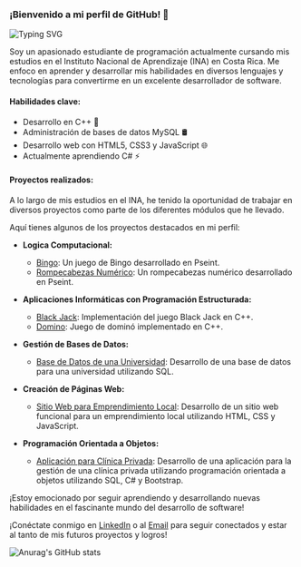 ### ¡Bienvenido a mi perfil de GitHub! 👋

![Typing SVG](https://readme-typing-svg.demolab.com?font=Fira+Code&duration=1000&pause=500&color=F7E3E7&multiline=true&width=435&height=100&lines=Bienvenido+!!!;Mi+nombre+es%3A+Jos%C3%A9+Campos+Chaves)

Soy un apasionado estudiante de programación actualmente cursando mis estudios en el Instituto Nacional de Aprendizaje (INA) en Costa Rica. Me enfoco en aprender y desarrollar mis habilidades en diversos lenguajes y tecnologías para convertirme en un excelente desarrollador de software.

#### Habilidades clave:

- Desarrollo en C++ 🚀
- Administración de bases de datos MySQL 🛢️
- Desarrollo web con HTML5, CSS3 y JavaScript 🌐
- Actualmente aprendiendo C# ⚡

#### Proyectos realizados:

A lo largo de mis estudios en el INA, he tenido la oportunidad de trabajar en diversos proyectos como parte de los diferentes módulos que he llevado.

Aquí tienes algunos de los proyectos destacados en mi perfil:

- **Logica Computacional:**
  - [Bingo](https://github.com/JoseCamp1/Pseint_BINGO.git): Un juego de Bingo desarrollado en Pseint.
  - [Rompecabezas Numérico](https://github.com/JoseCamp1/Pseint_Rompe_Cabezas_Numerico.git): Un rompecabezas numérico desarrollado en Pseint.

- **Aplicaciones Informáticas con Programación Estructurada:**
  - [Black Jack](https://github.com/JoseCamp1/C-_Black_Jack.git): Implementación del juego Black Jack en C++.
  - [Domino](https://github.com/JoseCamp1/C-_Domino.git): Juego de dominó implementado en C++.

- **Gestión de Bases de Datos:**
  - [Base de Datos de una Universidad](https://github.com/JoseCamp1/SQL_BasedeDatos_Universidad.git): Desarrollo de una base de datos para una universidad utilizando SQL.

- **Creación de Páginas Web:**
  - [Sitio Web para Emprendimiento Local](https://github.com/JoseCamp1/Morfos_Salon_Web_Site.git): Desarrollo de un sitio web funcional para un emprendimiento local utilizando HTML, CSS y JavaScript.

- **Programación Orientada a Objetos:**
  - [Aplicación para Clínica Privada](https://github.com/JoseCamp1/PROYECTO_POO_CLINICA_PRIVADA.git): Desarrollo de una aplicación para la gestión de una clínica privada utilizando programación orientada a objetos utilizando SQL, C# y Bootstrap.

¡Estoy emocionado por seguir aprendiendo y desarrollando nuevas habilidades en el fascinante mundo del desarrollo de software!

¡Conéctate conmigo en [LinkedIn](https://www.linkedin.com/in/josé-joaquín-campos-chávez-620024201/) o al [Email](mailto:joacachavez20@gmail.com)
 para seguir conectados y estar al tanto de mis futuros proyectos y logros!

![Anurag's GitHub stats](https://github-readme-stats.vercel.app/api?username=JoseCamp1&show_icons=true&theme=dark)
